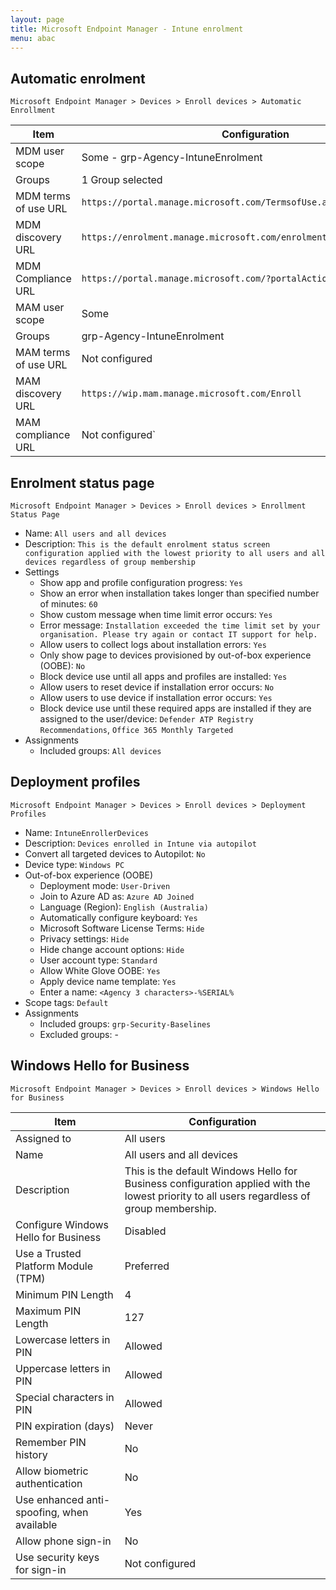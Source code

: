 ```yaml
---
layout: page
title: Microsoft Endpoint Manager - Intune enrolment
menu: abac
---
```


## Automatic enrolment

`Microsoft Endpoint Manager > Devices > Enroll devices > Automatic Enrollment`

Item | Configuration
--- | ---
MDM user scope | Some - grp-Agency-IntuneEnrolment
Groups | 1 Group selected
MDM terms of use URL | `https://portal.manage.microsoft.com/TermsofUse.aspx`
MDM discovery URL | `https://enrolment.manage.microsoft.com/enrolmentserver/discovery.svc`
MDM Compliance URL | `https://portal.manage.microsoft.com/?portalAction=Compliance`
MAM user scope | Some
Groups | grp-Agency-IntuneEnrolment
MAM terms of use URL | Not configured
MAM discovery URL | `https://wip.mam.manage.microsoft.com/Enroll`
MAM compliance URL | Not configured`

## Enrolment status page

`Microsoft Endpoint Manager > Devices > Enroll devices > Enrollment Status Page`

* Name: `All users and all devices`
* Description: `This is the default enrolment status screen configuration applied with the lowest priority to all users and all devices regardless of group membership`
* Settings
  * Show app and profile configuration progress: `Yes`
  * Show an error when installation takes longer than specified number of minutes: `60`
  * Show custom message when time limit error occurs: `Yes`
  * Error message: `Installation exceeded the time limit set by your organisation. Please try again or contact IT support for help.`
  * Allow users to collect logs about installation errors: `Yes`
  * Only show page to devices provisioned by out-of-box experience (OOBE): `No`
  * Block device use until all apps and profiles are installed: `Yes`
  * Allow users to reset device if installation error occurs: `No`
  * Allow users to use device if installation error occurs: `Yes`
  * Block device use until these required apps are installed if they are assigned to the user/device: `Defender ATP Registry Recommendations`, `Office 365 Monthly Targeted`
* Assignments
  * Included groups: `All devices`

## Deployment profiles

`Microsoft Endpoint Manager > Devices > Enroll devices > Deployment Profiles`

* Name: `IntuneEnrollerDevices`
* Description: `Devices enrolled in Intune via autopilot`
* Convert all targeted devices to Autopilot: `No`
* Device type: `Windows PC`
* Out-of-box experience (OOBE)
  * Deployment mode: `User-Driven`
  * Join to Azure AD as: `Azure AD Joined`
  * Language (Region): `English (Australia)`
  * Automatically configure keyboard: `Yes`
  * Microsoft Software License Terms: `Hide`
  * Privacy settings: `Hide`
  * Hide change account options: `Hide`
  * User account type: `Standard`
  * Allow White Glove OOBE: `Yes`
  * Apply device name template: `Yes`
  * Enter a name: `<Agency 3 characters>-%SERIAL%`
* Scope tags: `Default`
* Assignments
  * Included groups: `grp-Security-Baselines`
  * Excluded groups: -

## Windows Hello for Business

`Microsoft Endpoint Manager > Devices > Enroll devices > Windows Hello for Business`

Item | Configuration
--- | ---
Assigned to | All users
Name | All users and all devices
Description | This is the default Windows Hello for Business configuration applied with the lowest priority to all users regardless of group membership.
Configure Windows Hello for Business | Disabled
Use a Trusted Platform Module (TPM) | Preferred
Minimum PIN Length | 4
Maximum PIN Length | 127
Lowercase letters in PIN | Allowed
Uppercase letters in PIN | Allowed
Special characters in PIN | Allowed
PIN expiration (days) | Never
Remember PIN history | No
Allow biometric authentication | No
Use enhanced anti-spoofing, when available | Yes
Allow phone sign-in | No
Use security keys for sign-in | Not configured
